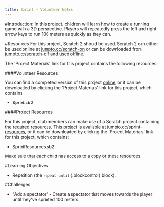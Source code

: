 ```yaml
---
title: Sprint — Volunteer Notes
---
```


#Introduction:
In this project, children will learn how to create a running game with a 3D perspective. Players will repeatedly press the left and right arrow keys to run 100 meters as quickly as they can.

#Resources
For this project, Scratch 2 should be used. Scratch 2 can either be used online at [jumpto.cc/scratch-on](http://jumpto.cc/scratch-on) or can be downloaded from [jumpto.cc/scratch-off](http://jumpto.cc/scratch-off) and used offline.

The 'Project Materials' link for this project contains the following resources:

####Volunteer Resources

You can find a completed version of this project <a href="http://scratch.mit.edu/projects/85609372/#editor">online</a>, or it can be downloaded by clicking the 'Project Materials' link for this project, which contains:

+ Sprint.sb2

####Project Resources

For this project, club members can make use of a Scratch project containing the required resources. This project is available at [jumpto.cc/sprint-resources](http://jumpto.cc/sprint-resources), or it can be downloaded by clicking the 'Project Materials' link for this project, which contains:

+ SprintResources.sb2

Make sure that each child has access to a copy of these resources.

#Learning Objectives
+ Repetition (the `repeat until` {.blockcontrol} block).

#Challenges
+ "Add a spectator" - Create a spectator that moves towards the player until they've sprinted 100 meters.
